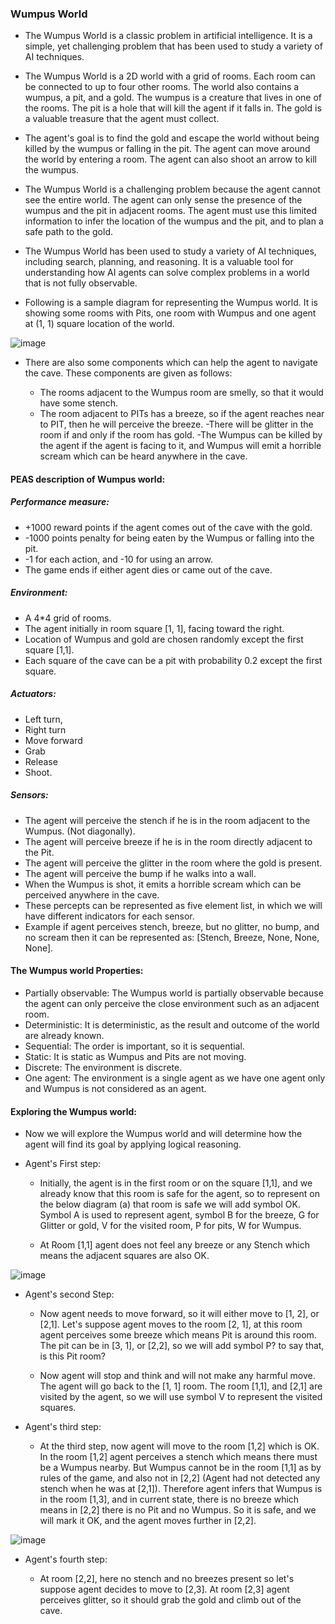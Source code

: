 ### Wumpus World

- The Wumpus World is a classic problem in artificial intelligence. It is a simple, yet challenging problem that has been used to study a variety of AI techniques.

- The Wumpus World is a 2D world with a grid of rooms. Each room can be connected to up to four other rooms. The world also contains a wumpus, a pit, and a gold. The wumpus is a creature that lives in one of the rooms. The pit is a hole that will kill the agent if it falls in. The gold is a valuable treasure that the agent must collect.

- The agent's goal is to find the gold and escape the world without being killed by the wumpus or falling in the pit. The agent can move around the world by entering a room. The agent can also shoot an arrow to kill the wumpus.

- The Wumpus World is a challenging problem because the agent cannot see the entire world. The agent can only sense the presence of the wumpus and the pit in adjacent rooms. The agent must use this limited information to infer the location of the wumpus and the pit, and to plan a safe path to the gold.

- The Wumpus World has been used to study a variety of AI techniques, including search, planning, and reasoning. It is a valuable tool for understanding how AI agents can solve complex problems in a world that is not fully observable.


- Following is a sample diagram for representing the Wumpus world. It is showing some rooms with Pits, one room with Wumpus and one agent at (1, 1) square location of the world.


![image](https://github.com/prashantjagtap2909/Artificial-Intelligence/assets/93985255/0db92739-03d5-4c8f-9d68-be3c54f85fcf)


- There are also some components which can help the agent to navigate the cave. These components are given as follows:


  - The rooms adjacent to the Wumpus room are smelly, so that it would have some stench.
  - The room adjacent to PITs has a breeze, so if the agent reaches near to PIT, then he will perceive the breeze.
  -There will be glitter in the room if and only if the room has gold.
  -The Wumpus can be killed by the agent if the agent is facing to it, and Wumpus will emit a horrible scream which can be heard anywhere in the cave.



#### PEAS description of Wumpus world:


##### Performance measure:
- +1000 reward points if the agent comes out of the cave with the gold.
- -1000 points penalty for being eaten by the Wumpus or falling into the pit.
- -1 for each action, and -10 for using an arrow.
- The game ends if either agent dies or came out of the cave.


##### Environment:
- A 4*4 grid of rooms.
- The agent initially in room square [1, 1], facing toward the right.
- Location of Wumpus and gold are chosen randomly except the first square [1,1].
- Each square of the cave can be a pit with probability 0.2 except the first square.



##### Actuators:
- Left turn,
- Right turn
- Move forward
- Grab
- Release
- Shoot.


##### Sensors:
- The agent will perceive the stench if he is in the room adjacent to the Wumpus. (Not diagonally).
- The agent will perceive breeze if he is in the room directly adjacent to the Pit.
- The agent will perceive the glitter in the room where the gold is present.
- The agent will perceive the bump if he walks into a wall.
- When the Wumpus is shot, it emits a horrible scream which can be perceived anywhere in the cave.
- These percepts can be represented as five element list, in which we will have different indicators for each sensor.
- Example if agent perceives stench, breeze, but no glitter, no bump, and no scream then it can be represented as:
[Stench, Breeze, None, None, None].



#### The Wumpus world Properties:
- Partially observable: The Wumpus world is partially observable because the agent can only perceive the close environment such as an adjacent room.
- Deterministic: It is deterministic, as the result and outcome of the world are already known.
- Sequential: The order is important, so it is sequential.
- Static: It is static as Wumpus and Pits are not moving.
- Discrete: The environment is discrete.
- One agent: The environment is a single agent as we have one agent only and Wumpus is not considered as an agent.


#### Exploring the Wumpus world:
- Now we will explore the Wumpus world and will determine how the agent will find its goal by applying logical reasoning.

- Agent's First step:

  - Initially, the agent is in the first room or on the square [1,1], and we already know that this room is safe for the agent, so to represent on the below diagram (a) that room is safe we will add symbol OK. Symbol A is used to represent agent, symbol B for the breeze, G for Glitter or gold, V for the visited room, P for pits, W for Wumpus.

  - At Room [1,1] agent does not feel any breeze or any Stench which means the adjacent squares are also OK.


![image](https://github.com/prashantjagtap2909/Artificial-Intelligence/assets/93985255/922a9b98-c87a-463f-8faa-1eeae74c8642)


- Agent's second Step:

  - Now agent needs to move forward, so it will either move to [1, 2], or [2,1]. Let's suppose agent moves to the room [2, 1], at this room agent perceives some breeze which means Pit is around this room. The pit can be in [3, 1], or [2,2], so we will add symbol P? to say that, is this Pit room?

  - Now agent will stop and think and will not make any harmful move. The agent will go back to the [1, 1] room. The room [1,1], and [2,1] are visited by the agent, so we will use symbol V to represent the visited squares.


- Agent's third step:

  - At the third step, now agent will move to the room [1,2] which is OK. In the room [1,2] agent perceives a stench which means there must be a Wumpus nearby. But Wumpus cannot be in the room [1,1] as by rules of the game, and also not in [2,2] (Agent had not detected any stench when he was at [2,1]). Therefore agent infers that Wumpus is in the room [1,3], and in current state, there is no breeze which means in [2,2] there is no Pit and no Wumpus. So it is safe, and we will mark it OK, and the agent moves further in [2,2].

![image](https://github.com/prashantjagtap2909/Artificial-Intelligence/assets/93985255/2e5d665e-75b3-4e0f-bf9b-7eb9fc08fe84)


- Agent's fourth step:

  - At room [2,2], here no stench and no breezes present so let's suppose agent decides to move to [2,3]. At room [2,3] agent perceives glitter, so it should grab the gold and climb out of the cave.
